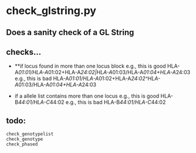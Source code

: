 # check_glstring.py

## Does a sanity check of a GL String

## checks...
* **if locus found in more than one locus block
  e.g., this is good
  HLA-A*01:01/HLA-A*01:02+HLA-A*24:02|HLA-A*01:03/HLA-A*01:04+HLA-A*24:03
  e.g., this is bad
  HLA-A*01:01/HLA-A*01:02+HLA-A*24:02^HLA-A*01:03/HLA-A*01:04+HLA-A*24:03

*  if a allele list contains more than one locus
  e.g., this is good
  HLA-B*44:01/HLA-C*44:02
  e.g., this is bad
  HLA-B*44:01/HLA-C*44:02

## todo:
    check_genotypelist
    check_genotype
    check_phased
